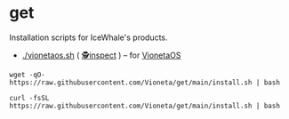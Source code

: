 # get

Installation scripts for IceWhale's products.

- [./vionetaos.sh](/vionetaos.sh) ( [🕵inspect](https://github.com/Vioneta/get/blob/main/vionetaos.sh) ) – for [VionetaOS](https://vionetaos.io/)

`wget -qO- https://raw.githubusercontent.com/Vioneta/get/main/install.sh | bash`

`curl -fsSL https://raw.githubusercontent.com/Vioneta/get/main/install.sh | bash`
